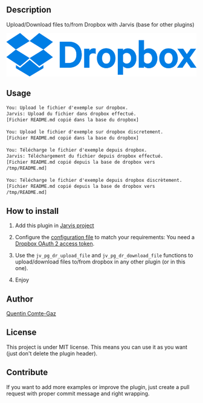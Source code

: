 ## Description
Upload/Download files to/from Dropbox with Jarvis (base for other plugins)

<img src="https://raw.githubusercontent.com/QuentinCG/jarvis-dropbox/master/presentation.svg">


## Usage
```
You: Upload le fichier d'exemple sur dropbox.
Jarvis: Upload du fichier dans dropbox effectué.
[Fichier README.md copié dans la base du dropbox]

You: Upload le fichier d'exemple sur dropbox discretement.
[Fichier README.md copié dans la base du dropbox]

You: Télécharge le fichier d'exemple depuis dropbox.
Jarvis: Téléchargement du fichier depuis dropbox effectué.
[Fichier README.md copié depuis la base de dropbox vers /tmp/README.md]

You: Télécharge le fichier d'exemple depuis dropbox discrètement.
[Fichier README.md copié depuis la base de dropbox vers /tmp/README.md]
```


## How to install

1) Add this plugin in <a target="_blank" href="http://domotiquefacile.fr/jarvis/content/plugins">Jarvis project</a>

2) Configure the <a target="_blank" href="https://github.com/QuentinCG/jarvis-email-sender/blob/master/config.sh">configuration file</a> to match your requirements: You need a <a target="_blank" href="https://dropbox.com/developers/apps">Dropbox OAuth 2 access token</a>.

3) Use the `jv_pg_dr_upload_file` and `jv_pg_dr_download_file` functions to upload/download files to/from dropbox in any other plugin (or in this one).

4) Enjoy


## Author
[Quentin Comte-Gaz](http://quentin.comte-gaz.com/)


## License

This project is under MIT license. This means you can use it as you want (just don't delete the plugin header).


## Contribute

If you want to add more examples or improve the plugin, just create a pull request with proper commit message and right wrapping.
